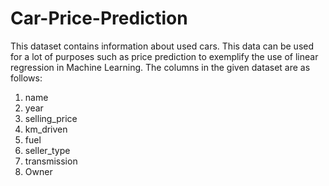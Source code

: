 # Car-Price-Prediction

This dataset contains information about used cars.
This data can be used for a lot of purposes such as price prediction to exemplify the use of linear regression in Machine Learning.
The columns in the given dataset are as follows:

1) name
2) year
3) selling_price
4) km_driven
5) fuel
6) seller_type
7) transmission
8) Owner
